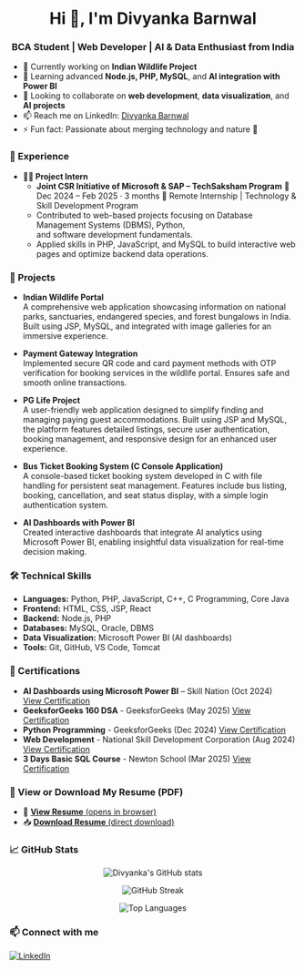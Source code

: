 <h1 align="center">Hi 👋, I'm Divyanka Barnwal</h1>
<h3 align="center">BCA Student | Web Developer | AI & Data Enthusiast from India</h3>

- 🔭 Currently working on **Indian Wildlife Project** 
- 🌱 Learning advanced **Node.js, PHP, MySQL**, and **AI integration with Power BI**
- 👯 Looking to collaborate on **web development**, **data visualization**, and **AI projects**
- 📫 Reach me on LinkedIn: [Divyanka Barnwal](https://www.linkedin.com/in/divyanka-barnwal-71bb54292/)
- ⚡ Fun fact: Passionate about merging technology and nature 🌿

### 💼 Experience
  - **👩‍💻 Project Intern**
    - **Joint CSR Initiative of Microsoft & SAP – TechSaksham Program**
    📅 Dec 2024 – Feb 2025 · 3 months
    📍 Remote
    Internship | Technology & Skill Development Program
    - Contributed to web-based projects focusing on Database Management Systems (DBMS), Python,  
      and software development fundamentals.
    - Applied skills in PHP, JavaScript, and MySQL to build interactive web pages and optimize 
      backend data operations.

### 🚀 Projects
- **Indian Wildlife Portal**  
  A comprehensive web application showcasing information on national parks, sanctuaries, endangered species, and forest bungalows in India. Built using JSP, MySQL, and integrated with  image galleries for an immersive experience.

- **Payment Gateway Integration**  
  Implemented secure QR code and card payment methods with OTP verification for booking services in the wildlife portal. Ensures safe and smooth online transactions.

- **PG Life Project**  
  A user-friendly web application designed to simplify finding and managing paying guest accommodations. Built using JSP and MySQL, the platform features detailed listings, secure user authentication, booking management, and responsive design for an enhanced user experience.

- **Bus Ticket Booking System (C Console Application)**  
  A console-based ticket booking system developed in C with file handling for persistent seat management. Features include bus listing, booking, cancellation, and seat status display, with a simple login authentication system.

- **AI Dashboards with Power BI**  
  Created interactive dashboards that integrate AI analytics using Microsoft Power BI, enabling insightful data visualization for real-time decision making.

### 🛠️ Technical Skills
- **Languages:** Python, PHP, JavaScript, C++, C Programming, Core Java
- **Frontend:** HTML, CSS, JSP, React
- **Backend:** Node.js, PHP
- **Databases:** MySQL, Oracle, DBMS
- **Data Visualization:** Microsoft Power BI (AI dashboards)
- **Tools:** Git, GitHub, VS Code, Tomcat

### 📜 Certifications
- **AI Dashboards using Microsoft Power BI** – Skill Nation (Oct 2024)  
  [View Certification](https://www.linkedin.com/posts/divyanka-barnwal-71bb54292_certification-powerbi-claudeai-activity-7207698959639744512--9BM)
- **GeeksforGeeks 160 DSA** - GeeksforGeeks (May 2025)
  [View Certification](https://media.geeksforgeeks.org/courses/certificates/2142e0e3751bef132216b578413c1252.pdf)
- **Python Programming** - GeeksforGeeks (Dec 2024)
  [View Certification](https://media.geeksforgeeks.org/courses/certificates/9f4bb37f609788377bb46f558fb73fd8.pdf)
- **Web Development** - National Skill Development Corporation (Aug 2024)
  [View Certification](https://trainings.internshala.com/certificate/view/nsdc/6tstdrjvhhw/gtcf1a91zr2/)
- **3 Days Basic SQL Course** - Newton School (Mar 2025)
  [View Certification](https://my.newtonschool.co/course/mowly8mvemrn/certificate/n6l712ajb9nj/verify?utm_source=certification&utm_medium=barnwaldivyanka&utm_campaign=ds-workshop)

### 📄 View or Download My Resume (PDF)
- 👀 [**View Resume** (opens in browser)](https://github.com/Divyanka-20/Divyanka-Barnwal/blob/main/Divyanka_Barnwal_Resume.pdf)  
- 📥 [**Download Resume** (direct download)](https://github.com/Divyanka-20/Divyanka-Barnwal/raw/main/Divyanka_Barnwal_Resume.pdf)
  
### 📈 GitHub Stats
<p align="center">
  <img src="https://github-readme-stats.vercel.app/api?username=Divyanka-20&show_icons=true&theme=tokyonight" alt="Divyanka's GitHub stats" />
</p>

<p align="center">
  <img src="https://github-readme-streak-stats.herokuapp.com/?user=Divyanka-20&theme=tokyonight" alt="GitHub Streak" />
</p>

<p align="center">
  <img src="https://github-readme-stats.vercel.app/api/top-langs/?username=Divyanka-20&layout=compact&theme=tokyonight" alt="Top Languages" />
</p>

### 📫 Connect with me
[![LinkedIn](https://img.shields.io/badge/LinkedIn-blue?logo=linkedin&style=for-the-badge)](https://www.linkedin.com/in/divyanka-barnwal-71bb54292/)
